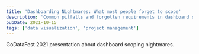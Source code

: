```yaml
---
title: 'Dashboarding Nightmares: What most people forget to scope'
description: 'Common pitfalls and forgotten requirements in dashboard scoping projects.'
pubDate: 2021-10-15
tags: ['data visualization', 'project management']
---
```


GoDataFest 2021 presentation about dashboard scoping nightmares.
